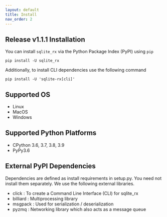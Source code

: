 ```yaml
---
layout: default
title: Install
nav_order: 2
---
```


## Release v1.1.1 Installation

You can install `sqlite_rx` via the Python Package Index (PyPI) using `pip`

```commandline
pip install -U sqlite_rx
```

Additionally, to install CLI dependencies use the following command

```commandline
pip install -U 'sqlite-rx[cli]'
```

## Supported OS 
- Linux
- MacOS
- Windows

## Supported Python Platforms
- CPython 3.6, 3.7, 3.8, 3.9
- PyPy3.6

## External PyPI Dependencies
Dependencies are defined as install requirements in setup.py. You need not install them separately. 
We use the following external libraries.

- click : To create a Command Line Interface (CLI) for sqlite_rx
- billiard : Multiprocessing library
- msgpack : Used for serialization / deserialization
- pyzmq : Networking library which also acts as a message queue
